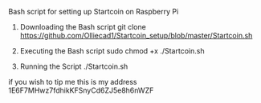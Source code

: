 Bash script for setting up Startcoin on Raspberry Pi 

1. Downloading the Bash script git clone https://github.com/Olliecad1/Startcoin_setup/blob/master/Startcoin.sh

2. Executing the Bash script sudo chmod +x ./Startcoin.sh

3. Running the Script ./Startcoin.sh

if you wish to tip me this is my address 1E6F7MHwz7fdhikKFSnyCd6ZJ5e8h6nWZF
